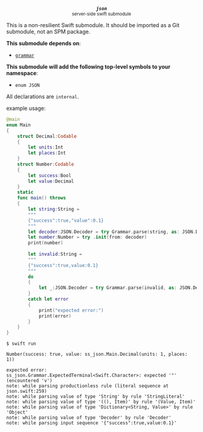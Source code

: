 <p align="center">
  <strong><em><code>json</code></em></strong><br><small>server-side swift submodule</small>
</p>

This is a non-resilient Swift submodule. It should be imported as a Git submodule, not an SPM package. 

**This submodule depends on**:

* [`grammar`](https://github.com/kelvin13/ss-grammar)

**This submodule will add the following top-level symbols to your namespace**:

* `enum JSON`

All declarations are `internal`.

example usage:

```swift
@main 
enum Main 
{
    struct Decimal:Codable  
    {
        let units:Int 
        let places:Int 
    }
    struct Number:Codable 
    {
        let success:Bool 
        let value:Decimal
    }
    static 
    func main() throws
    {
        let string:String = 
        """
        {"success":true,"value":0.1}
        """
        let decoder:JSON.Decoder = try Grammar.parse(string, as: JSON.Decoder.self)
        let number:Number = try .init(from: decoder)
        print(number)
        
        let invalid:String = 
        """
        {"success":true,value:0.1}
        """
        do 
        {
            let _:JSON.Decoder = try Grammar.parse(invalid, as: JSON.Decoder.self)
        }
        catch let error 
        {
            print("expected error:")
            print(error)
        }
    }
}
```
```text
$ swift run

Number(success: true, value: ss_json.Main.Decimal(units: 1, places: 1))

expected error:
ss_json.Grammar.ExpectedTerminal<Swift.Character>: expected '"' (encountered 'v')
note: while parsing productionless rule (literal sequence at json.swift:259)
note: while parsing value of type 'String' by rule 'StringLiteral'
note: while parsing value of type '((), Item)' by rule '(Value, Item)'
note: while parsing value of type 'Dictionary<String, Value>' by rule 'Object'
note: while parsing value of type 'Decoder' by rule 'Decoder'
note: while parsing input sequence '{"success":true,value:0.1}'
```
